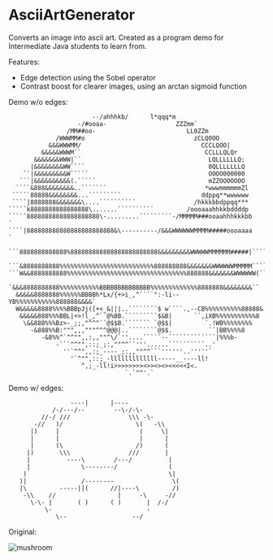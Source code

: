 # AsciiArtGenerator
Converts an image into ascii art.
Created as a program demo for Intermediate Java students to learn from.

Features:
- Edge detection using the Sobel operator
- Contrast boost for clearer images, using an arctan sigmoid function

Demo w/o edges:
```
                       --/ahhhkb/      l*qqq*m                             
                   -/#ooaa-                   ZZZmm`                       
                /MM##oo-                         LL0ZZm                    
             /WWWMM#o                              zCLQ0OO                 
           &&&WWWMM/                                 CCCLQOO|              
         &&&&&WWWM``                                  CCLLLQLQr            
       &&&&&&&WWW|``                                   LQLLLLLLQ;          
      |&&&&&&&&WW````                                  0QLLLLLLLQ          
    ``|&&&&&&&&&W`````                                 OOOO000000          
   ```|&&&&&&&&&&(.`````                               mZZOOOOOOO          
  ````&888&&&&&&&&..```````                           *wwwmmmmmmZl         
 `````88888&&&&&&&&...`````````                      ddppq**wwwwww         
 ````|8888888&&&&&&&\....``````````                /hkkkbbdppqq***         
`````k8888888888888888\.......``````````         /oooaaahhkkbddddp         
`````88888888888888888888\-.........`````````-/MMMMM###ooaahhhkkkbb    `   
````|888888888888888888888888&\----------/&&&WWWWWWMMMM#####oooaaaa    `   
 ```8888888888888%888888888888888888888888&&&&&&&&&WWWWWMMMMMM#####|````   
 ```&8888888888%%%%%%%%%%%%%%%%%%%%%%%%%%888888888&&&&&&&WWWWWWMMMMM````   
```W&&8888888888%%%%%%%%%%%%%%%%%%%%%%%%%%%%%%%%%888888&&&&&&&WWWWWW(```   
  `&&&8888888888%%%%%%%%%%%BBBBBBBBBBBBBB%%%%%%%%%%%%%8888888&&&&&&&&``    
  &&&&&8888888%%%%%%BBBBh*Lx/{+>i_,^````":-li--YB%%%%%%%%%%%888888&&&&`    
  W&&&&&8888%%%%BBBpJj([+<_&|||..````````$ w````.,--CB%%%%%%%%%%88888&     
   &&&&&888%%%BBL|+>!l_,^``@%8B.`````````$&B|      ``,iXB%%%%%%%%%%%8      
    \&&888%%%Bz>-_;;,"^^^``@$$B.``````` `@$$|         `.!WB%%%%%%%%        
      -&888%%B:""",,,"""^^^@@@|..````````@$$.          ``|BB%%%%8          
         -&8%%^`^^"",,:,,""^\/`''....`````--`````````````|%%%b-            
             -```^^"",::;_;:,""^^``'''......``````````..'                  
               ''`^^",,:;_----_;:,,""^^```''''''..'''''`                   
                 '`^"",::;_-lllllllllllll-----__----ll!                    
                    ^,;_-ll!i>>>>>>>><>><><><<<<<I<.                       
                                `.`^^'.`                                   
```

Demo w/ edges:
```
                 ----|      |----                
            /-/---/--        --\-/-\-            
         //-/ ///                \\\ -\-         
       -//   )/                    \(   -\\      
      |)     |                      |     \|     
      |      |                      |      |     
      |      (\                    /)      (     
     |)       \\\                ///       |     
     |          ----\        /---/          |    
     |              \--------/              (    
    )                                       \|   
   )|               /--------                \(  
   |\         -----||(      //|----\         /)  
    -\\    //                 |     -\     -//   
      \-\- |       ( )      ( )       |  /-/     
          \-                          -          
             \--                  --/            

```

Original:

![mushroom](https://user-images.githubusercontent.com/56645274/127963708-118121f0-1130-4536-b41a-6427c3f8d026.PNG)

